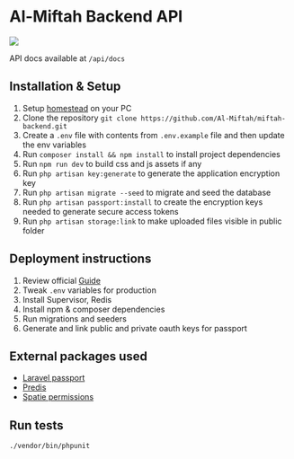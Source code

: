 # Al-Miftah Backend API

![](https://github.com/Al-Miftah/miftah-backend/workflows/Run%20Tests/badge.svg?branch=master)

API docs available at `/api/docs`

## Installation & Setup
1. Setup [homestead](https://laravel.com/docs/7.x/homestead) on your PC
2. Clone the repository `git clone https://github.com/Al-Miftah/miftah-backend.git`
3. Create a `.env` file with contents from `.env.example` file and then update the env variables
4. Run `composer install && npm install` to install project dependencies
5. Run `npm run dev` to build css and js assets if any
6. Run `php artisan key:generate` to generate the application encryption key
7. Run `php artisan migrate --seed` to migrate and seed the database
8. Run `php artisan passport:install` to create the encryption keys needed to generate secure access tokens
9. Run `php artisan storage:link` to make uploaded files visible in public folder


## Deployment instructions
1. Review official [Guide](https://laravel.com/docs/7.x/deployment)
2. Tweak `.env` variables for production
3. Install Supervisor, Redis
4. Install npm & composer dependencies
5. Run migrations and seeders
6. Generate and link public and private oauth keys for passport

## External packages used
- [Laravel passport](https://github.com/laravel/passport)
- [Predis](https://github.com/nrk/predis)
- [Spatie permissions](https://github.com/spatie/laravel-permission)

## Run tests
`./vendor/bin/phpunit`
